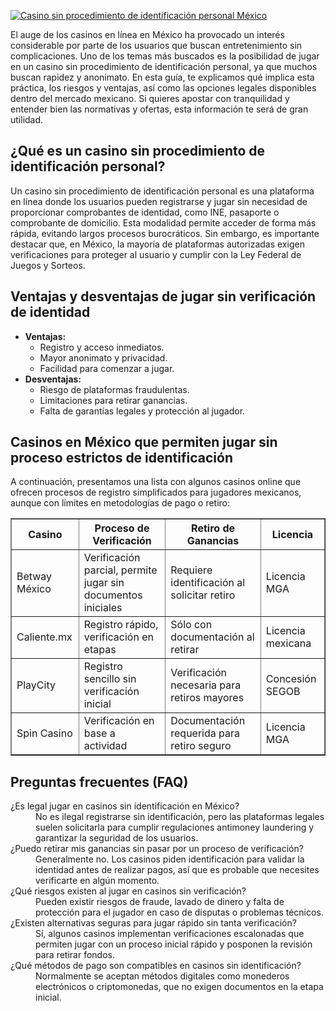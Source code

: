 [![Casino sin procedimiento de identificación personal México](https://123-caf.pages.dev/gitsignup.png)](https://vrmoo.ru/Bt82HjjY)

<div>     <p>El auge de los casinos en línea en México ha provocado un interés considerable por parte de los usuarios que buscan entretenimiento sin complicaciones. Uno de los temas más buscados es la posibilidad de jugar en un casino sin procedimiento de identificación personal, ya que muchos buscan rapidez y anonimato. En esta guía, te explicamos qué implica esta práctica, los riesgos y ventajas, así como las opciones legales disponibles dentro del mercado mexicano. Si quieres apostar con tranquilidad y entender bien las normativas y ofertas, esta información te será de gran utilidad.</p>        <h2>¿Qué es un casino sin procedimiento de identificación personal?</h2>     <p>Un casino sin procedimiento de identificación personal es una plataforma en línea donde los usuarios pueden registrarse y jugar sin necesidad de proporcionar comprobantes de identidad, como INE, pasaporte o comprobante de domicilio. Esta modalidad permite acceder de forma más rápida, evitando largos procesos burocráticos. Sin embargo, es importante destacar que, en México, la mayoría de plataformas autorizadas exigen verificaciones para proteger al usuario y cumplir con la Ley Federal de Juegos y Sorteos.</p>        <h2>Ventajas y desventajas de jugar sin verificación de identidad</h2>     <ul>       <li><strong>Ventajas:</strong>         <ul>           <li>Registro y acceso inmediatos.</li>           <li>Mayor anonimato y privacidad.</li>           <li>Facilidad para comenzar a jugar.</li>         </ul>       </li>       <li><strong>Desventajas:</strong>         <ul>           <li>Riesgo de plataformas fraudulentas.</li>           <li>Limitaciones para retirar ganancias.</li>           <li>Falta de garantías legales y protección al jugador.</li>         </ul>       </li>     </ul>        <h2>Casinos en México que permiten jugar sin proceso estrictos de identificación</h2>     <p>A continuación, presentamos una lista con algunos casinos online que ofrecen procesos de registro simplificados para jugadores mexicanos, aunque con límites en metodologías de pago o retiro:</p>        <table border="1" cellpadding="5" cellspacing="0">       <thead>         <tr>           <th>Casino</th>           <th>Proceso de Verificación</th>           <th>Retiro de Ganancias</th>           <th>Licencia</th>         </tr>       </thead>       <tbody>         <tr>           <td>Betway México</td>           <td>Verificación parcial, permite jugar sin documentos iniciales</td>           <td>Requiere identificación al solicitar retiro</td>           <td>Licencia MGA</td>         </tr>         <tr>           <td>Caliente.mx</td>           <td>Registro rápido, verificación en etapas</td>           <td>Sólo con documentación al retirar</td>           <td>Licencia mexicana</td>         </tr>         <tr>           <td>PlayCity</td>           <td>Registro sencillo sin verificación inicial</td>           <td>Verificación necesaria para retiros mayores</td>           <td>Concesión SEGOB</td>         </tr>         <tr>           <td>Spin Casino</td>           <td>Verificación en base a actividad</td>           <td>Documentación requerida para retiro seguro</td>           <td>Licencia MGA</td>         </tr>       </tbody>     </table>        <h2>Preguntas frecuentes (FAQ)</h2>     <dl>       <dt>¿Es legal jugar en casinos sin identificación en México?</dt>       <dd>No es ilegal registrarse sin identificación, pero las plataformas legales suelen solicitarla para cumplir regulaciones antimoney laundering y garantizar la seguridad de los usuarios.</dd>          <dt>¿Puedo retirar mis ganancias sin pasar por un proceso de verificación?</dt>       <dd>Generalmente no. Los casinos piden identificación para validar la identidad antes de realizar pagos, así que es probable que necesites verificarte en algún momento.</dd>          <dt>¿Qué riesgos existen al jugar en casinos sin verificación?</dt>       <dd>Pueden existir riesgos de fraude, lavado de dinero y falta de protección para el jugador en caso de disputas o problemas técnicos.</dd>          <dt>¿Existen alternativas seguras para jugar rápido sin tanta verificación?</dt>       <dd>Sí, algunos casinos implementan verificaciones escalonadas que permiten jugar con un proceso inicial rápido y posponen la revisión para retirar fondos.</dd>          <dt>¿Qué métodos de pago son compatibles en casinos sin identificación?</dt>       <dd>Normalmente se aceptan métodos digitales como monederos electrónicos o criptomonedas, que no exigen documentos en la etapa inicial.</dd>     </dl>   </div>